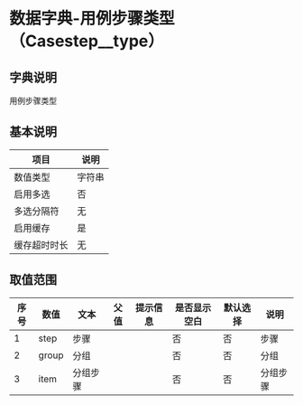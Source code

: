 # 数据字典-用例步骤类型（Casestep__type）
## 字典说明
用例步骤类型

## 基本说明
| 项目 | 说明 |
| -- | -- |
| 数值类型 | 字符串 |
| 启用多选 | 否 |
| 多选分隔符 | 无 |
| 启用缓存 | 是 |
| 缓存超时时长 | 无 |

## 取值范围
| 序号 | 数值 | 文本 | 父值 | 提示信息 | 是否显示空白 | 默认选择 | 说明 |
| -- | -- | -- | -- | -- | -- | -- | -- |
| 1 | step | 步骤 |  |  | 否 | 否 | 步骤 |
| 2 | group | 分组 |  |  | 否 | 否 | 分组 |
| 3 | item | 分组步骤 |  |  | 否 | 否 | 分组步骤 |

